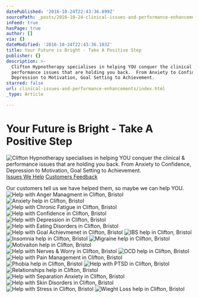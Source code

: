 ```yaml
---
datePublished: '2016-10-24T22:43:36.899Z'
sourcePath: _posts/2016-10-24-clinical-issues-and-performance-enhancements.md
inFeed: true
hasPage: true
author: []
via: {}
dateModified: '2016-10-24T22:43:36.103Z'
title: Your Future is Bright - Take A Positive Step
publisher: {}
description: >-
  Clifton Hypnotherapy specialises in helping YOU conquer the clinical &
  performance issues that are holding you back.  From Anxiety to Confidence,
  Depression to Motivation, Goal Setting to Achievement.
starred: false
url: clinical-issues-and-performance-enhancements/index.html
_type: Article

---
```

# Your Future is Bright - Take A Positive Step
![Clifton Hypnotherapy specialises in helping YOU conquer the clinical & performance issues that are holding you back.  From Anxiety to Confidence, Depression to Motivation, Goal Setting to Achievement.](https://the-grid-user-content.s3-us-west-2.amazonaws.com/8cd8d1be-ae98-4168-b707-4ff08bca8f89.jpg)
[Issues We Help][0]
[Customers Feedback][1]

Our customers tell us we have helped them, so maybe we can help YOU.
![Help with Anger Managment in Clifton, Bristol](https://the-grid-user-content.s3-us-west-2.amazonaws.com/84523b03-14a3-4fb7-aa17-df4e6fae93f7.jpg)
![Anxiety help in Clifton, Bristol](https://the-grid-user-content.s3-us-west-2.amazonaws.com/4dd42dc9-cb75-4279-81a2-7366aec581cd.jpg)
![Help with Chronic Fatigue in Clifton, Bristol](https://the-grid-user-content.s3-us-west-2.amazonaws.com/472072ae-3a5f-4696-b16e-6996917627ab.jpg)
![Help with Confidence in Clifton, Bristol](https://the-grid-user-content.s3-us-west-2.amazonaws.com/f7386975-ad92-4333-a244-681a6c4dba43.jpg)
![Help with Depression in Clifton, Bristol](https://the-grid-user-content.s3-us-west-2.amazonaws.com/a921e96a-baee-49a7-8b28-ace11a714151.jpg)
![Help with Eating Disorders in Clifton, Bristol](https://the-grid-user-content.s3-us-west-2.amazonaws.com/d4b0935a-6ec2-4235-8249-ca3032039f02.jpg)
![Help with Goal Achievmenet in Clifton, Bristol](https://the-grid-user-content.s3-us-west-2.amazonaws.com/b49aa7ab-deeb-4005-ba48-25c7f2548c4e.jpg)
![IBS help in Clifton, Bristol](https://the-grid-user-content.s3-us-west-2.amazonaws.com/3565d393-4201-41d0-972f-2de33701c7f8.jpg)
![Insomnia help in Clifton, Bristol](https://the-grid-user-content.s3-us-west-2.amazonaws.com/51827ef3-138f-447b-8275-21e79971b852.jpg)
![Migraine help in Clifton, Bristol](https://the-grid-user-content.s3-us-west-2.amazonaws.com/9ab1d193-8932-4cf4-b5da-5118da898912.jpg)
![Motivaiton help in Clifton, Bristol](https://the-grid-user-content.s3-us-west-2.amazonaws.com/0e1d45ba-3cec-4fa3-ae14-175514350f4f.jpg)
![Help with Nerves & Worry in Clifton, Bristol](https://the-grid-user-content.s3-us-west-2.amazonaws.com/fc17f795-bfe2-4f9b-a796-95020e54e0c0.jpg)
![OCD help in Clifton, Bristol](https://the-grid-user-content.s3-us-west-2.amazonaws.com/76c56fe6-69a4-4c9e-9742-548cdd77024f.jpg)
![Help with Pain Management in Clifton, Bristol](https://the-grid-user-content.s3-us-west-2.amazonaws.com/335632c2-cc52-4e5d-97f3-01ce0d5000c7.jpg)
![Phobia help in Clifton, Bristol](https://the-grid-user-content.s3-us-west-2.amazonaws.com/7786cbea-465d-427d-a3c1-815858a223fe.jpg)
![Help with PTSD in Clifton, Bristol](https://the-grid-user-content.s3-us-west-2.amazonaws.com/99f87bf7-f255-433c-9d27-d3ddf5f609f1.jpg)
![Relationships help in Clifton, Bristol](https://the-grid-user-content.s3-us-west-2.amazonaws.com/6e67cab8-5fe6-4ce0-a403-884334a03dfb.jpg)
![Help with Separation Anxiety in Clifton, Bristol](https://the-grid-user-content.s3-us-west-2.amazonaws.com/9d4681da-4883-4156-8f34-0a97e7b2b948.jpg)
![Help with Skin Disorders in Clifton, Bristol](https://the-grid-user-content.s3-us-west-2.amazonaws.com/eb108ffb-2b5c-49c9-9717-f4b1a3706b1d.jpg)
![Help with Stress in Clifton, Bristol](https://the-grid-user-content.s3-us-west-2.amazonaws.com/1e0a7dfe-675c-4a3e-9747-9f5cf52f9542.jpg)
![Wieght Loss help in Clifton, Bristol](https://the-grid-user-content.s3-us-west-2.amazonaws.com/ec2da0e6-7877-48e3-a945-969144746865.jpg)

[0]: http://www.cliftonhypnotherapy.com/clinical-issues/
[1]: http://www.cliftonhypnotherapy.com/testimonials